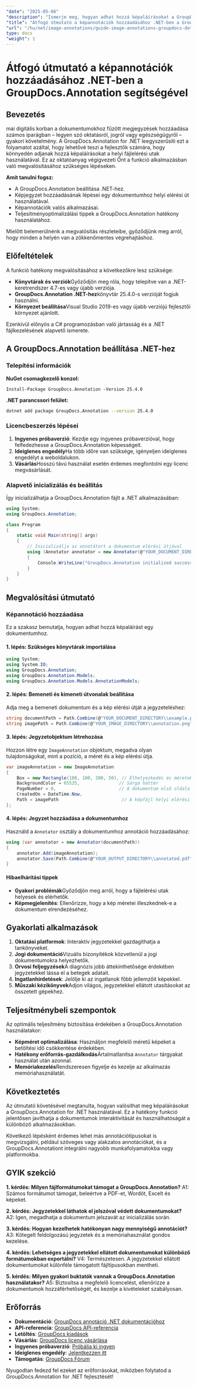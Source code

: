 ```yaml
---
"date": "2025-05-06"
"description": "Ismerje meg, hogyan adhat hozzá képaláírásokat a GroupDocs.Annotation for .NET használatával. Javítsa dokumentumai minőségét az oktatási, jogi és egészségügyi szektorban."
"title": "Átfogó útmutató a képannotációk hozzáadásához .NET-ben a GroupDocs.Annotation segítségével"
"url": "/hu/net/image-annotations/guide-image-annotations-groupdocs-dotnet/"
type: docs
"weight": 1
---
```


# Átfogó útmutató a képannotációk hozzáadásához .NET-ben a GroupDocs.Annotation segítségével

## Bevezetés

mai digitális korban a dokumentumokhoz fűzött megjegyzések hozzáadása számos iparágban – legyen szó oktatásról, jogról vagy egészségügyről – gyakori követelmény. A GroupDocs.Annotation for .NET leegyszerűsíti ezt a folyamatot azáltal, hogy lehetővé teszi a fejlesztők számára, hogy könnyedén adjanak hozzá képaláírásokat a helyi fájlelérési utak használatával. Ez az oktatóanyag végigvezeti Önt a funkció alkalmazásban való megvalósításához szükséges lépéseken.

**Amit tanulni fogsz:**
- A GroupDocs.Annotation beállítása .NET-hez.
- Képjegyzet hozzáadásának lépései egy dokumentumhoz helyi elérési út használatával.
- Képannotációk valós alkalmazásai.
- Teljesítményoptimalizálási tippek a GroupDocs.Annotation hatékony használatához.

Mielőtt belemerülnénk a megvalósítás részleteibe, győződjünk meg arról, hogy minden a helyén van a zökkenőmentes végrehajtáshoz.

## Előfeltételek

A funkció hatékony megvalósításához a következőkre lesz szüksége:
- **Könyvtárak és verziók**Győződjön meg róla, hogy telepítve van a .NET-keretrendszer 4.7-es vagy újabb verziója.
- **GroupDocs.Annotation .NET-hez**könyvtár 25.4.0-s verzióját fogjuk használni.
- **Környezet beállítása**Visual Studio 2019-es vagy újabb verziójú fejlesztői környezet ajánlott.

Ezenkívül előnyös a C# programozásban való jártasság és a .NET fájlkezelésének alapvető ismerete.

## A GroupDocs.Annotation beállítása .NET-hez

### Telepítési információk

**NuGet csomagkezelő konzol:**
```shell
Install-Package GroupDocs.Annotation -Version 25.4.0
```

**.NET parancssori felület:**
```bash
dotnet add package GroupDocs.Annotation --version 25.4.0
```

### Licencbeszerzés lépései

1. **Ingyenes próbaverzió**: Kezdje egy ingyenes próbaverzióval, hogy felfedezhesse a GroupDocs.Annotation képességeit.
2. **Ideiglenes engedély**Ha több időre van szüksége, igényeljen ideiglenes engedélyt a weboldalukon.
3. **Vásárlás**Hosszú távú használat esetén érdemes megfontolni egy licenc megvásárlását.

### Alapvető inicializálás és beállítás

Így inicializálhatja a GroupDocs.Annotation fájlt a .NET alkalmazásában:

```csharp
using System;
using GroupDocs.Annotation;

class Program
{
    static void Main(string[] args)
    {
        // Inicializálja az annotátort a dokumentum elérési útjával
        using (Annotator annotator = new Annotator(@"YOUR_DOCUMENT_DIRECTORY\\example.pdf"))
        {
            Console.WriteLine("GroupDocs.Annotation initialized successfully.");
        }
    }
}
```

## Megvalósítási útmutató

### Képannotáció hozzáadása

Ez a szakasz bemutatja, hogyan adhat hozzá képaláírást egy dokumentumhoz.

#### 1. lépés: Szükséges könyvtárak importálása

```csharp
using System;
using System.IO;
using GroupDocs.Annotation;
using GroupDocs.Annotation.Models;
using GroupDocs.Annotation.Models.AnnotationModels;
```

#### 2. lépés: Bemeneti és kimeneti útvonalak beállítása

Adja meg a bemeneti dokumentum és a kép elérési útját a jegyzeteléshez:

```csharp
string documentPath = Path.Combine(@"YOUR_DOCUMENT_DIRECTORY\\example.pdf");
string imagePath = Path.Combine(@"YOUR_IMAGE_DIRECTORY\\annotation.png");
```

#### 3. lépés: Jegyzetobjektum létrehozása

Hozzon létre egy `ImageAnnotation` objektum, megadva olyan tulajdonságokat, mint a pozíció, a méret és a kép elérési útja.

```csharp
var imageAnnotation = new ImageAnnotation
{
    Box = new Rectangle(100, 100, 200, 50), // Elhelyezkedés és méretek
    BackgroundColor = 65535,               // Sárga háttér
    PageNumber = 0,                        // A dokumentum első oldala
    CreatedOn = DateTime.Now,
    Path = imagePath                        // A képfájl helyi elérési útja
};
```

#### 4. lépés: Jegyzet hozzáadása a dokumentumhoz

Használd a `Annotator` osztály a dokumentumhoz annotáció hozzáadásához:

```csharp
using (var annotator = new Annotator(documentPath))
{
    annotator.Add(imageAnnotation);
    annotator.Save(Path.Combine(@"YOUR_OUTPUT_DIRECTORY\\annotated.pdf"));
}
```

#### Hibaelhárítási tippek
- **Gyakori problémák**Győződjön meg arról, hogy a fájlelérési utak helyesek és elérhetők.
- **Képmegjelenítés**: Ellenőrizze, hogy a kép méretei illeszkednek-e a dokumentum elrendezéséhez.

## Gyakorlati alkalmazások

1. **Oktatási platformok**: Interaktív jegyzetekkel gazdagíthatja a tankönyveket.
2. **Jogi dokumentáció**Vizuális bizonyítékok közvetlenül a jogi dokumentumokra helyezhetők.
3. **Orvosi feljegyzések**A diagnózis jobb áttekinthetősége érdekében jegyzetekkel lássa el a betegek adatait.
4. **Ingatlanhirdetések**: Jelölje ki az ingatlanok főbb jellemzőit képekkel.
5. **Műszaki kézikönyvek**Adjon világos, jegyzetekkel ellátott utasításokat az összetett gépekhez.

## Teljesítménybeli szempontok

Az optimális teljesítmény biztosítása érdekében a GroupDocs.Annotation használatakor:
- **Képméret optimalizálása**: Használjon megfelelő méretű képeket a betöltési idő csökkentése érdekében.
- **Hatékony erőforrás-gazdálkodás**Ártalmatlanítsa `Annotator` tárgyakat használat után azonnal.
- **Memóriakezelés**Rendszeresen figyelje és kezelje az alkalmazás memóriahasználatát.

## Következtetés

Az útmutató követésével megtanulta, hogyan valósíthat meg képaláírásokat a GroupDocs.Annotation for .NET használatával. Ez a hatékony funkció jelentősen javíthatja a dokumentumok interaktivitását és használhatóságát a különböző alkalmazásokban. 

Következő lépésként érdemes lehet más annotációtípusokat is megvizsgálni, például szöveges vagy alakzatos annotációkat, és a GroupDocs.Annotationt integrálni nagyobb munkafolyamatokba vagy platformokba.

## GYIK szekció

**1. kérdés: Milyen fájlformátumokat támogat a GroupDocs.Annotation?**
A1: Számos formátumot támogat, beleértve a PDF-et, Wordöt, Excelt és képeket.

**2. kérdés: Jegyzetekkel láthatok el jelszóval védett dokumentumokat?**
A2: Igen, megadhatja a dokumentum jelszavát az inicializálás során.

**3. kérdés: Hogyan kezelhetek hatékonyan nagy mennyiségű annotációt?**
A3: Kötegelt feldolgozású jegyzetek és a memóriahasználat gondos kezelése.

**4. kérdés: Lehetséges a jegyzetekkel ellátott dokumentumokat különböző formátumokban exportálni?**
V4: Természetesen. A jegyzetekkel ellátott dokumentumokat különféle támogatott fájltípusokban mentheti.

**5. kérdés: Milyen gyakori buktatók vannak a GroupDocs.Annotation használatakor?**
A5: Biztosítsa a megfelelő licencelést, ellenőrizze a dokumentumok hozzáférhetőségét, és kezelje a kivételeket szabályosan.

## Erőforrás

- **Dokumentáció**: [GroupDocs annotáció .NET dokumentációhoz](https://docs.groupdocs.com/annotation/net/)
- **API-referencia**: [GroupDocs API-referencia](https://reference.groupdocs.com/annotation/net/)
- **Letöltés**: [GroupDocs kiadások](https://releases.groupdocs.com/annotation/net/)
- **Vásárlás**: [GroupDocs licenc vásárlása](https://purchase.groupdocs.com/buy)
- **Ingyenes próbaverzió**: [Próbálja ki ingyen](https://releases.groupdocs.com/annotation/net/)
- **Ideiglenes engedély**: [Jelentkezzen itt](https://purchase.groupdocs.com/temporary-license/)
- **Támogatás**: [GroupDocs Fórum](https://forum.groupdocs.com/c/annotation/) 

Nyugodtan fedezd fel ezeket az erőforrásokat, miközben folytatod a GroupDocs.Annotation for .NET fejlesztését!